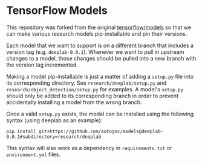 # TensorFlow Models

This repository was forked from the original [tensorflow/models](https://github.com/tensorflow/models) so that we can make various research models pip-installable and pin their versions.

Each model that we want to support is on a different branch that includes a version tag (e.g. `deeplab-0.0.1`). Whenever we want to pull in upstream changes to a model, those changes should be pulled into a new branch with the version tag incremented.

Making a model pip-installable is just a matter of adding a `setup.py` file into its corresponding directory. See `research/deeplab/setup.py` and `research/object_detection/setup.py` for examples. A model's `setup.py` should only be added to its corresponding branch in order to prevent accidentally installing a model from the wrong branch.

Once a valid `setup.py` exists, the model can be installed using the following syntax (using deeplab as an example):
```
pip install git+https://github.com/autognc/models@deeplab-0.0.1#subdirectory=research/deeplab
```
This syntax will also work as a dependency in `requirements.txt` or `environment.yml` files.
